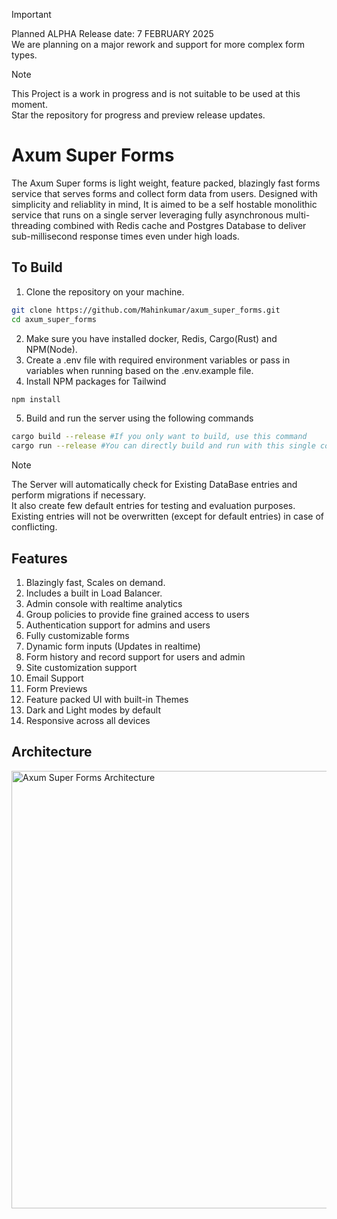 > [!IMPORTANT]
> Planned ALPHA Release date: 7 FEBRUARY 2025 <br>
> We are planning on a major rework and support for more complex form types. <br>

> [!NOTE]  
> This Project is a work in progress and is not suitable to be used at this moment.<br>
> Star the repository for progress and preview release updates.

# Axum Super Forms
The Axum Super forms is light weight, feature packed, blazingly fast forms service that serves forms and collect form data from users. Designed with simplicity and reliablity in mind, It is aimed to be a self hostable monolithic service that runs on a single server leveraging fully asynchronous multi-threading combined with Redis cache and Postgres Database to deliver sub-millisecond response times even under high loads.

## To Build
1. Clone the repository on your machine.
```bash
git clone https://github.com/Mahinkumar/axum_super_forms.git
cd axum_super_forms
```
2. Make sure you have installed docker, Redis, Cargo(Rust) and NPM(Node).
3. Create a .env file with required environment variables or pass in variables when running based on the .env.example file.
4. Install NPM packages for Tailwind
```bash
npm install
```
5. Build and run the server using the following commands
```bash
cargo build --release #If you only want to build, use this command
cargo run --release #You can directly build and run with this single command
```
> [!NOTE]  
> The Server will automatically check for Existing DataBase entries and perform migrations if necessary.<br>
> It also create few default entries for testing and evaluation purposes.<br>
> Existing entries will not be overwritten (except for default entries) in case of conflicting.



## Features
1. Blazingly fast, Scales on demand.
2. Includes a built in Load Balancer.
3. Admin console with realtime analytics
4. Group policies to provide fine grained access to users
5. Authentication support for admins and users
6. Fully customizable forms
7. Dynamic form inputs (Updates in realtime)
8. Form history and record support for users and admin
9. Site customization support
10. Email Support
11. Form Previews
12. Feature packed UI with built-in Themes
13. Dark and Light modes by default
14. Responsive across all devices

## Architecture
<img width="700" alt="Axum Super Forms Architecture" src="https://github.com/user-attachments/assets/f2026e3c-75e4-42cf-adf9-7faadc9d17a0">

 
